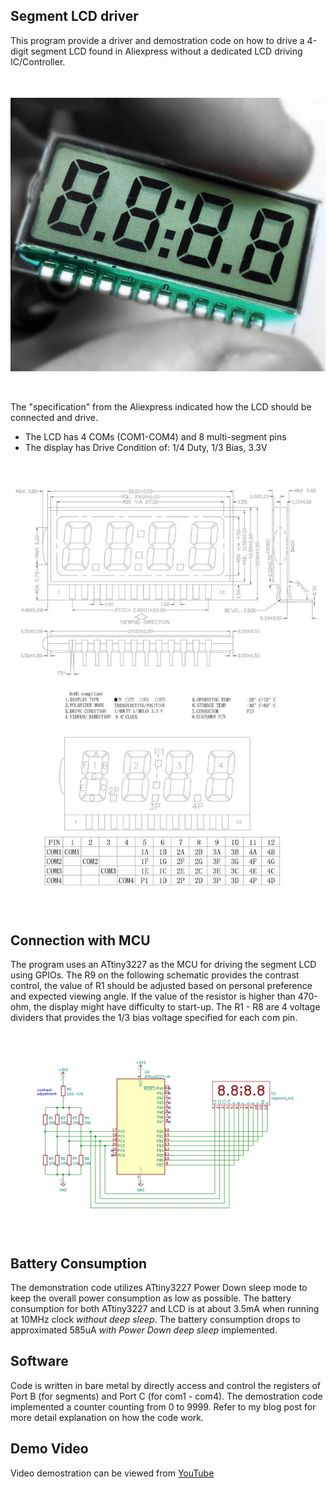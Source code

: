 ## Segment LCD driver
This program provide a driver and demostration code on how to drive a 4-digit segment LCD found in Aliexpress without a dedicated LCD driving IC/Controller. 

!["4-digit segment LCD glass](images/4-digit_glass_segment_display.jpg)

The "specification" from the Aliexpress indicated how the LCD should be connected and drive. 
 * The LCD has 4 COMs (COM1-COM4) and 8 multi-segment pins
 * The display has Drive Condition of: 1/4 Duty, 1/3 Bias, 3.3V

 !["the 'specificaiton' from Aliexpress"](images/4-digit_glass_segment_display_spec.jpg)

## Connection with MCU
The program uses an ATtiny3227 as the MCU for driving the segment LCD using GPIOs. The R9 on the following schematic provides the contrast control, the value of R1 should be adjusted based on personal preference and expected viewing angle. If the value of the resistor is higher than 470-ohm, the display might have difficulty to start-up. The R1 - R8 are 4 voltage dividers that provides the 1/3 bias voltage specified for each com pin.

!["Connection between ATtiny3227 and segment LCD](images/attiny3227_connection_with_segment_lcd.png)

## Battery Consumption
The demonstration code utilizes ATtiny3227 Power Down sleep mode to keep the overall power consumption as low as possible. The battery consumption for both ATtiny3227 and LCD is at about 3.5mA when running at 10MHz clock *without deep sleep*. The battery consumption drops to approximated 585uA *with Power Down deep sleep* implemented.

## Software
Code is written in bare metal by directly access and control the registers of Port B (for segments) and Port C (for com1 - com4). The demostration code implemented a counter counting from 0 to 9999. Refer to my blog post for more detail explanation on how the code work.

## Demo Video
Video demostration can be viewed from [YouTube](https://www.youtube.com/embed/4WMrjbVDOB0?si=xdW2W-66brknGFNu)


